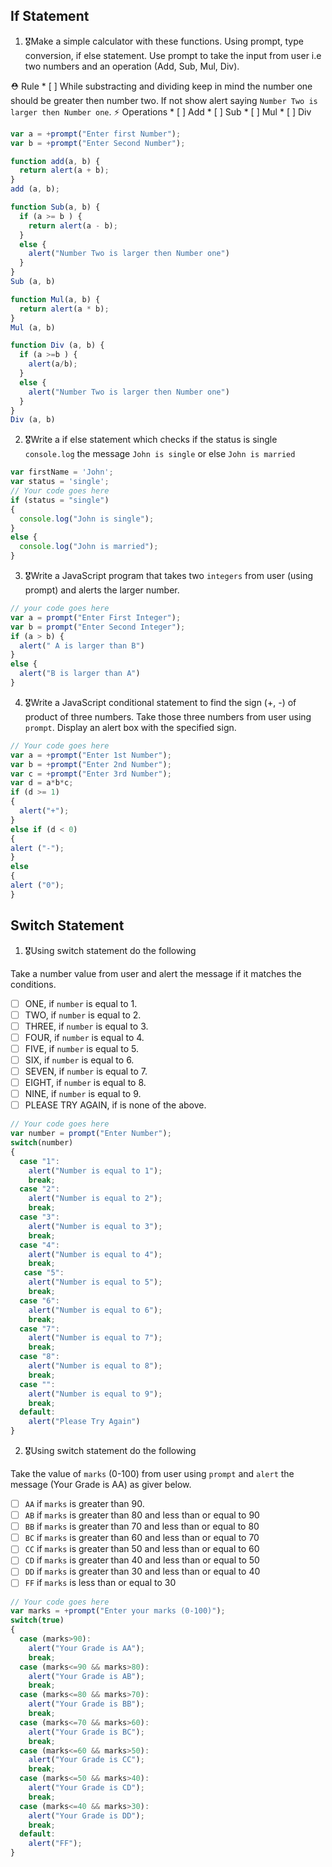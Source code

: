 ## If Statement
1.  🎖Make a simple calculator with these functions. Using prompt, type conversion, if else statement. Use prompt to take the input from user i.e two numbers and an operation (Add, Sub, Mul, Div).

  ⛑ Rule
    * [ ] While substracting and dividing keep in mind the number one should be greater then number two. If not show alert saying `Number Two is larger then Number one`.
  ⚡️ Operations
    * [ ] Add
    * [ ] Sub
    * [ ] Mul
    * [ ] Div

```js
var a = +prompt("Enter first Number");
var b = +prompt("Enter Second Number");

function add(a, b) {
  return alert(a + b);
}
add (a, b);

function Sub(a, b) {
  if (a >= b ) {
    return alert(a - b); 
  }
  else {
    alert("Number Two is larger then Number one")
  } 
}
Sub (a, b)

function Mul(a, b) {
  return alert(a * b);
}
Mul (a, b)

function Div (a, b) {
  if (a >=b ) {
    alert(a/b); 
  }
  else {
    alert("Number Two is larger then Number one")
  } 
}
Div (a, b)
```

2. 🎖Write a if else statement which checks if the status is single `console.log` the message `John is single` or else `John is married`
```js
var firstName = 'John';
var status = 'single';
// Your code goes here
if (status = "single")
{
  console.log("John is single");
}
else {
  console.log("John is married");
}
```

3. 🎖Write a JavaScript program that takes two `integers` from user (using prompt) and alerts the larger number.
```js
// your code goes here
var a = prompt("Enter First Integer");
var b = prompt("Enter Second Integer");
if (a > b) {
  alert(" A is larger than B")
}
else {
  alert("B is larger than A")
}   
```

4. 🎖Write a JavaScript conditional statement to find the sign (+, -) of product of three numbers. Take those three numbers from user using `prompt`. Display an alert box with the specified sign.

```js
// Your code goes here
var a = +prompt("Enter 1st Number");
var b = +prompt("Enter 2nd Number");
var c = +prompt("Enter 3rd Number");
var d = a*b*c;
if (d >= 1) 
{
  alert("+");
}
else if (d < 0) 
{
alert ("-");  
}
else
{
alert ("0");  
} 
```

## Switch Statement

1. 🎖Using switch statement do the following

Take a number value from user and alert the message if it matches the conditions.
* [ ] ONE, if `number` is equal to 1.
* [ ] TWO, if `number` is equal to 2.
* [ ] THREE, if `number` is equal to 3.
* [ ] FOUR, if `number` is equal to 4.
* [ ] FIVE, if `number` is equal to 5.
* [ ] SIX, if `number` is equal to 6.
* [ ] SEVEN, if `number` is equal to 7.
* [ ] EIGHT, if `number` is equal to 8.
* [ ] NINE, if `number` is equal to 9.
* [ ] PLEASE TRY AGAIN, if  is none of the above.
```js
// Your code goes here
var number = prompt("Enter Number");
switch(number)
{
  case "1":
    alert("Number is equal to 1");
    break;
  case "2":
    alert("Number is equal to 2");
    break;
  case "3":
    alert("Number is equal to 3");
    break;
  case "4":
    alert("Number is equal to 4");
    break;
   case "5":
    alert("Number is equal to 5");
    break;
  case "6":
    alert("Number is equal to 6");
    break;
  case "7":
    alert("Number is equal to 7");
    break;
  case "8":
    alert("Number is equal to 8");
    break;
  case "":
    alert("Number is equal to 9");
    break;
  default:
    alert("Please Try Again")
}

```

2. 🎖Using switch statement do the following

Take the value of `marks` (0-100) from user using `prompt` and `alert` the message (Your Grade is AA) as giver below.
* [ ] `AA` if `marks` is greater than 90.
* [ ] `AB` if `marks` is greater than 80 and less than or equal to 90
* [ ] `BB` if `marks` is greater than 70 and less than or equal to 80
* [ ] `BC` if `marks` is greater than 60 and less than or equal to 70
* [ ] `CC` if `marks` is greater than 50 and less than or equal to 60
* [ ] `CD` if `marks` is greater than 40 and less than or equal to 50
* [ ] `DD` if `marks` is greater than 30 and less than or equal to 40
* [ ] `FF` if `marks` is less than or equal to 30

```js
// Your code goes here
var marks = +prompt("Enter your marks (0-100)");
switch(true)
{
  case (marks>90):
    alert("Your Grade is AA");
    break;
  case (marks<=90 && marks>80):
    alert("Your Grade is AB");
    break;
  case (marks<=80 && marks>70):
    alert("Your Grade is BB");
    break;
  case (marks<=70 && marks>60):
    alert("Your Grade is BC");
    break;
  case (marks<=60 && marks>50):
    alert("Your Grade is CC");
    break;
  case (marks<=50 && marks>40):
    alert("Your Grade is CD");
    break;
  case (marks<=40 && marks>30):
    alert("Your Grade is DD");
    break;    
  default:
    alert("FF");
}
```
